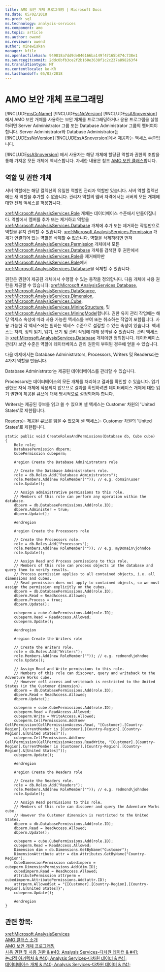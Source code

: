 ```yaml
---
title: AMO 보안 개체 프로그래밍 | Microsoft Docs
ms.date: 05/02/2018
ms.prod: sql
ms.technology: analysis-services
ms.component: amo
ms.topic: article
ms.author: owend
ms.reviewer: owend
author: minewiskan
manager: kfile
ms.openlocfilehash: 949818a7dd9de846166ba149f47165b874c738e1
ms.sourcegitcommit: 2ddc0bfb3ce2f2b160e3638f1c2c237a898263f4
ms.translationtype: MT
ms.contentlocale: ko-KR
ms.lasthandoff: 05/03/2018
---
```

# <a name="programming-amo-security-objects"></a>AMO 보안 개체 프로그래밍
  [!INCLUDE[msCoName](../../../includes/msconame-md.md)] [!INCLUDE[ssNoVersion](../../../includes/ssnoversion-md.md)] [!INCLUDE[ssASnoversion](../../../includes/ssasnoversion-md.md)]에서 AMO 보안 개체를 사용하는 보안 개체를 프로그래밍하거나 응용 프로그램을 실행하려면 Server Administrator 그룹 또는 Database Administrator 그룹의 멤버여야 합니다. Server Administrator와 Database Administrator는 [!INCLUDE[ssNoVersion](../../../includes/ssnoversion-md.md)] [!INCLUDE[ssASnoversion](../../../includes/ssasnoversion-md.md)]에서 제공하는 액세스 수준입니다.  
  
 [!INCLUDE[ssASnoversion](../../../includes/ssasnoversion-md.md)] 에서 사용자는 해당 개체에 할당된 역할과 권한의 조합을 통해 가져온 모든 개체에 액세스합니다. 자세한 내용은 참조 [AMO 보안 클래스](../../../analysis-services/multidimensional-models/analysis-management-objects/amo-security-classes.md)합니다.  
  
## <a name="role-and-permission-objects"></a>역할 및 권한 개체  
 서버 역할에는 해당 컬렉션의 유일한 역할인 관리자 역할만 있습니다. 서버 역할 컬렉션에는 새 역할을 추가할 수 없습니다. 관리자 역할의 멤버 자격에서는 서버의 모든 개체에 대한 전체 액세스를 허용합니다.  
  
 <xref:Microsoft.AnalysisServices.Role> 개체는 데이터베이스 수준에서 만들어집니다. 역할에서 멤버를 추가 또는 제거하고 역할을 <xref:Microsoft.AnalysisServices.Database> 개체에 추가 또는 제거하는 작업만으로 역할을 유지 관리할 수 있습니다. <xref:Microsoft.AnalysisServices.Permission> 개체가 연결되어 있는 역할은 삭제할 수 없습니다. 역할을 삭제하려면 먼저 <xref:Microsoft.AnalysisServices.Permission> 개체에서 모든 <xref:Microsoft.AnalysisServices.Database> 개체를 검색한 후 권한에서 <xref:Microsoft.AnalysisServices.Role>을 제거해야만 <xref:Microsoft.AnalysisServices.Role>에서 <xref:Microsoft.AnalysisServices.Database>을 삭제할 수 있습니다.  
  
 권한은 권한이 제공된 개체에서 수행할 수 있는 동작을 정의합니다. 다음 개체에 사용 권한을 제공할 수 있습니다: <xref:Microsoft.AnalysisServices.Database>, <xref:Microsoft.AnalysisServices.DataSource>, <xref:Microsoft.AnalysisServices.Dimension>, <xref:Microsoft.AnalysisServices.Cube>, <xref:Microsoft.AnalysisServices.MiningStructure>, 및 <xref:Microsoft.AnalysisServices.MiningModel>합니다. 권한 유지 관리 작업에는 해당 액세스 속성에 따라 사용 가능한 액세스를 부여 또는 취소하는 작업이 포함됩니다. 사용 가능한 각 액세스에는 원하는 액세스 수준으로 설정할 수 있는 속성이 있습니다. 액세스는 처리, 정의 읽기, 읽기, 쓰기 및 관리 작업에 대해 정의될 수 있습니다. 관리 액세스는 <xref:Microsoft.AnalysisServices.Database> 개체에만 정의됩니다. 데이터베이스 관리자 보안 수준은 역할에 데이터베이스 관리 권한이 부여된 경우에 얻을 수 있습니다.  
  
 다음 예제에서는 Database Administrators, Processors, Writers 및 Readers라는 4가지 역할을 만듭니다.  
  
 Database Administrator는 제공된 데이터베이스를 관리할 수 있습니다.  
  
 Processors는 데이터베이스의 모든 개체를 처리하고 결과를 확인할 수 있습니다. 읽기 권한은 자식 개체에 적용되지 않으므로 결과를 확인하려면 데이터베이스 개체에 대한 읽기 권한이 제공된 큐브에 대해 명시적으로 설정되어야 합니다.  
  
 Writers는 제공된 큐브를 읽고 쓸 수 있으며 셀 액세스는 Customer 차원의 'United States'로 제한됩니다.  
  
 Readers는 제공된 큐브를 읽을 수 있으며 셀 액세스는 Customer 차원의 'United States'로 제한됩니다.  
  
```  
static public void CreateRolesAndPermissions(Database db, Cube cube)  
{  
    Role role;  
    DatabasePermission dbperm;  
    CubePermission cubeperm;  
  
    #region Create the Database Administrators role  
  
    // Create the Database Administrators role.  
    role = db.Roles.Add("Database Administrators");  
    role.Members.Add(new RoleMember("")); // e.g. domain\user  
    role.Update();  
  
    // Assign administrative permissions to this role.  
    // Members of this role can perform any operation within the database.  
    dbperm = db.DatabasePermissions.Add(role.ID);  
    dbperm.Administer = true;  
    dbperm.Update();  
  
    #endregion  
  
    #region Create the Processors role  
  
    // Create the Processors role.  
    role = db.Roles.Add("Processors");  
    role.Members.Add(new RoleMember("")); // e.g. myDomain\johndoe  
    role.Update();  
  
    // Assign Read and Process permissions to this role.  
    // Members of this role can process objects in the database and query them to verify results.  
    // Process permission applies to all contained objects, i.e. all dimensions and cubes.  
    // Read permission does not apply to contained objects, so we must assign the permission explicitly on the cubes.  
    dbperm = db.DatabasePermissions.Add(role.ID);  
    dbperm.Read = ReadAccess.Allowed;  
    dbperm.Process = true;  
    dbperm.Update();  
  
    cubeperm = cube.CubePermissions.Add(role.ID);  
    cubeperm.Read = ReadAccess.Allowed;  
    cubeperm.Update();  
  
    #endregion  
  
    #region Create the Writers role  
  
    // Create the Writers role.  
    role = db.Roles.Add("Writers");  
    role.Members.Add(new RoleMember("")); // e.g. redmond\johndoe  
    role.Update();  
  
    // Assign Read and Write permissions to this role.  
    // Members of this role can discover, query and writeback to the Adventure Works cube.  
    // However cell access and writeback is restricted to the United States (in the Customer dimension).  
    dbperm = db.DatabasePermissions.Add(role.ID);  
    dbperm.Read = ReadAccess.Allowed;  
    dbperm.Update();  
  
    cubeperm = cube.CubePermissions.Add(role.ID);  
    cubeperm.Read = ReadAccess.Allowed;  
    cubeperm.Write = WriteAccess.Allowed;  
    cubeperm.CellPermissions.Add(new CellPermission(CellPermissionAccess.Read, "[Customer].[Country-Region].CurrentMember is [Customer].[Country-Region].[Country-Region].&[United States]"));  
    cubeperm.CellPermissions.Add(new CellPermission(CellPermissionAccess.ReadWrite, "[Customer].[Country-Region].CurrentMember is [Customer].[Country-Region].[Country-Region].&[United States]"));  
    cubeperm.Update();  
  
    #endregion  
  
    #region Create the Readers role  
  
    // Create the Readers role.  
    role = db.Roles.Add("Readers");  
    role.Members.Add(new RoleMember("")); // e.g. redmond\johndoe  
    role.Update();  
  
    // Assign Read permissions to this role.  
    // Members of this role can discover and query the Adventure Works cube.  
    // However the Customer dimension is restricted to the United States.  
    dbperm = db.DatabasePermissions.Add(role.ID);  
    dbperm.Read = ReadAccess.Allowed;  
    dbperm.Update();  
  
    cubeperm = cube.CubePermissions.Add(role.ID);  
    cubeperm.Read = ReadAccess.Allowed;  
    Dimension dim = db.Dimensions.GetByName("Customer");  
    DimensionAttribute attr = dim.Attributes.GetByName("Country-Region");  
    CubeDimensionPermission cubedimperm = cubeperm.DimensionPermissions.Add(dim.ID);  
    cubedimperm.Read = ReadAccess.Allowed;  
    AttributePermission attrperm = cubedimperm.AttributePermissions.Add(attr.ID);  
    attrperm.AllowedSet = "{[Customer].[Country-Region].[Country-Region].&[United States]}";  
    cubeperm.Update();  
  
    #endregion  
}  
```  
  
## <a name="see-also"></a>관련 항목:  
 <xref:Microsoft.AnalysisServices>   
 [AMO 클래스 소개](../../../analysis-services/multidimensional-models/analysis-management-objects/amo-classes-introduction.md)   
 [AMO 보안 개체 프로그래밍](../../../analysis-services/multidimensional-models/analysis-management-objects/programming-amo-security-objects.md)   
 [사용 권한 및 사용 권한 & #40; Analysis Services-다차원 데이터 & #41;](http://msdn.microsoft.com/library/59fa3573-f985-46cb-8042-7da71bd59a7b)   
 [논리적 아키텍처 & #40; Analysis Services-다차원 데이터 & #41;](../../../analysis-services/multidimensional-models/olap-logical/understanding-microsoft-olap-logical-architecture.md)   
 [데이터베이스 개체 & #40; Analysis Services-다차원 데이터 & #41;](../../../analysis-services/multidimensional-models/olap-logical/database-objects-analysis-services-multidimensional-data.md)  
  
  
